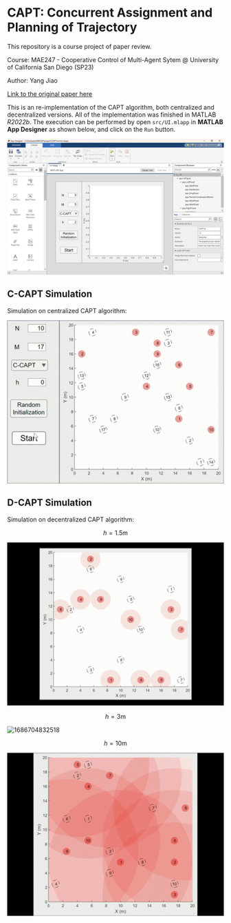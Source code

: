 # CAPT: Concurrent Assignment and Planning of Trajectory

This repository is a course project of paper review.

Course: MAE247 - Cooperative Control of Multi-Agent Sytem @ University of California San Diego (SP23)

Author: Yang Jiao

[Link to the original paper here](https://journals.sagepub.com/doi/10.1177/0278364913515307)

This is an re-implementation of the CAPT algorithm, both centralized and decentralized versions. All of the implementation was finished in MATLAB *R2022b*. The execution can be performed by open `src/UI.mlapp` in **MATLAB App Designer** as shown below, and click on the `Run` button.

![App](content/AppDesigner.png "App Designer")

## C-CAPT Simulation

Simulation on centralized CAPT algorithm:

![C-CAPT](content/CCAPT.gif "C-CAPT")

## D-CAPT Simulation

Simulation on decentralized CAPT algorithm:

$$
h = 1.5 \text{m}
$$

![DCAPT1](content/DCAPT_h_1_5.gif "D-CAPT h=1.5")

$$
h = 3 \text{m}
$$

![1686704832518](image/README/1686704832518.gif)

$$
h = 10 \text{m}
$$

![DCAPT3](content/DCAPT_h_10.gif "D-CAPT h=10")
